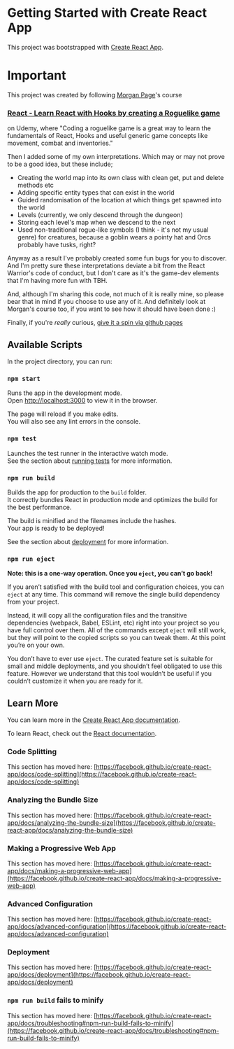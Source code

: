 # Getting Started with Create React App

This project was bootstrapped with [Create React App](https://github.com/facebook/create-react-app).

# Important

This project was created by following [Morgan Page](https://www.udemy.com/user/morganpage2/)'s course

### [React - Learn React with Hooks by creating a Roguelike game](https://www.udemy.com/course/react-learn-react-with-hooks-by-creating-a-roguelike-game/)

on Udemy, where "Coding a roguelike game is  a great way to learn the fundamentals of React, Hooks and useful generic game concepts like movement, combat and inventories."

Then I added some of my own interpretations. Which may or may not prove to be a good idea, but these include;

* Creating the world map into its own class with clean get, put and delete methods etc
* Adding specific entity types that can exist in the world
* Guided randomisation of the location at which things get spawned into the world
* Levels (currently, we only descend through the dungeon)
* Storing each level's map when we descend to the next
* Used non-traditional rogue-like symbols (I think - it's not my usual genre) for creatures, because a goblin wears a pointy hat and Orcs probably have tusks, right?

Anyway as a result I've probably created some fun bugs for you to discover. And I'm pretty sure these interpretations deviate a bit from the React Warrior's code of conduct, but I don't care as it's the game-dev elements that I'm having more fun with TBH.

And, although I'm sharing this code, not much of it is really mine, so please bear that in mind if you choose to use any of it. And definitely look at Morgan's course too, if you want to see how it should have been done :)

Finally, if you're _really_ curious, [give it a spin via github pages](https://justinpinner.github.io/learn-react-hooks-roguelike-game/index.html)

## Available Scripts

In the project directory, you can run:

### `npm start`

Runs the app in the development mode.\
Open [http://localhost:3000](http://localhost:3000) to view it in the browser.

The page will reload if you make edits.\
You will also see any lint errors in the console.

### `npm test`

Launches the test runner in the interactive watch mode.\
See the section about [running tests](https://facebook.github.io/create-react-app/docs/running-tests) for more information.

### `npm run build`

Builds the app for production to the `build` folder.\
It correctly bundles React in production mode and optimizes the build for the best performance.

The build is minified and the filenames include the hashes.\
Your app is ready to be deployed!

See the section about [deployment](https://facebook.github.io/create-react-app/docs/deployment) for more information.

### `npm run eject`

**Note: this is a one-way operation. Once you `eject`, you can’t go back!**

If you aren’t satisfied with the build tool and configuration choices, you can `eject` at any time. This command will remove the single build dependency from your project.

Instead, it will copy all the configuration files and the transitive dependencies (webpack, Babel, ESLint, etc) right into your project so you have full control over them. All of the commands except `eject` will still work, but they will point to the copied scripts so you can tweak them. At this point you’re on your own.

You don’t have to ever use `eject`. The curated feature set is suitable for small and middle deployments, and you shouldn’t feel obligated to use this feature. However we understand that this tool wouldn’t be useful if you couldn’t customize it when you are ready for it.

## Learn More

You can learn more in the [Create React App documentation](https://facebook.github.io/create-react-app/docs/getting-started).

To learn React, check out the [React documentation](https://reactjs.org/).

### Code Splitting

This section has moved here: [https://facebook.github.io/create-react-app/docs/code-splitting](https://facebook.github.io/create-react-app/docs/code-splitting)

### Analyzing the Bundle Size

This section has moved here: [https://facebook.github.io/create-react-app/docs/analyzing-the-bundle-size](https://facebook.github.io/create-react-app/docs/analyzing-the-bundle-size)

### Making a Progressive Web App

This section has moved here: [https://facebook.github.io/create-react-app/docs/making-a-progressive-web-app](https://facebook.github.io/create-react-app/docs/making-a-progressive-web-app)

### Advanced Configuration

This section has moved here: [https://facebook.github.io/create-react-app/docs/advanced-configuration](https://facebook.github.io/create-react-app/docs/advanced-configuration)

### Deployment

This section has moved here: [https://facebook.github.io/create-react-app/docs/deployment](https://facebook.github.io/create-react-app/docs/deployment)

### `npm run build` fails to minify

This section has moved here: [https://facebook.github.io/create-react-app/docs/troubleshooting#npm-run-build-fails-to-minify](https://facebook.github.io/create-react-app/docs/troubleshooting#npm-run-build-fails-to-minify)
